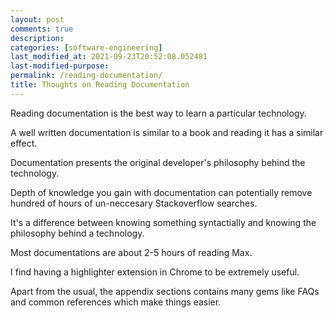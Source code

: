 ```yaml
---
layout: post
comments: true
description:
categories: [software-engineering]
last_modified_at: 2021-09-23T20:52:08.052481
last-modified-purpose:
permalink: /reading-documentation/
title: Thoughts on Reading Documentation
---
```


Reading documentation is the best way to learn a particular technology.

A well written documentation is similar to a book and reading it has a similar effect. 

Documentation presents the original developer's philosophy behind the technology.

Depth of knowledge you gain with documentation can potentially remove hundred of hours of un-neccesary Stackoverflow searches. 

It's a difference between knowing something syntactially and knowing the philosophy behind a technology.

Most documentations are about 2-5 hours of reading Max.

I find having a highlighter extension in Chrome to be extremely useful.

Apart from the usual, the appendix sections contains many gems like FAQs and common references which make things easier. 